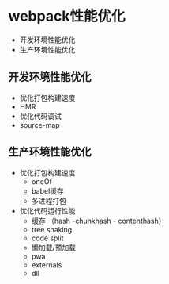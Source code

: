 # webpack性能优化
 * 开发环境性能优化
 * 生产环境性能优化

## 开发环境性能优化
  * 优化打包构建速度 
   * HMR  
  * 优化代码调试 
   * source-map  

## 生产环境性能优化
 * 优化打包构建速度
   * oneOf 
   * babel缓存
   * 多进程打包
 * 优化代码运行性能
   * 缓存 （hash -chunkhash - contenthash）
   * tree shaking   
   * code split 
   * 懒加载/预加载
   * pwa 
   * externals
   * dll
